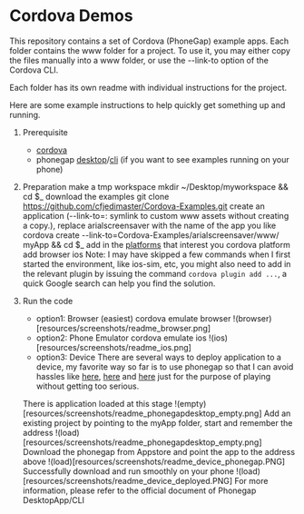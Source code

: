 Cordova Demos
===

This repository contains a set of Cordova (PhoneGap) example apps. Each folder contains the www folder for a project. To use it, you may either copy the files manually into a www folder, or use the --link-to option of the Cordova CLI.

Each folder has its own readme with individual instructions for the project.

Here are some example instructions to help quickly get something up and running. 

1. Prerequisite
	- [cordova](https://cordova.apache.org/docs/en/latest/guide/cli/index.html) 
	- phonegap [desktop](http://docs.phonegap.com/getting-started/1-install-phonegap/desktop/)/[cli](http://docs.phonegap.com/references/phonegap-cli/) (if you want to see examples running on your phone)

2. Preparation
	make a tmp workspace 
    mkdir ~/Desktop/myworkspace && cd $_
	download the examples 
    git clone https://github.com/cfjedimaster/Cordova-Examples.git
    create an application (--link-to=<PATH>: symlink to custom www assets without creating a copy.), replace arialscreensaver with the name of the app you like
    cordova create --link-to=Cordova-Examples/arialscreensaver/www/ myApp && cd $_
    add in the [platforms](https://cordova.apache.org/docs/en/4.0.0/guide/platforms/) that interest you 
    cordova platform add browser ios
    Note: I may have skipped a few commands when I first started the environment, like ios-sim, etc, you might also need to add in the relevant plugin by issuing the command `cordova plugin add ...`, a quick Google search can help you find the solution. 

3. Run the code
	- option1: Browser (easiest)
    cordova emulate browser
	!(browser)[resources/screenshots/readme_browser.png]
	- option2: Phone Emulator
	cordova emulate ios
	!(ios)[resources/screenshots/readme_ios.png]
	- option3: Device
	There are several ways to deploy application to a device, my favorite way so far is to use phonegap so that I can avoid hassles like [here](https://stackoverflow.com/questions/30736932/xcode-error-could-not-find-developer-disk-image), [here](https://stackoverflow.com/questions/39501020/code-sign-error-on-xcode-8-and-ios-10-cordova-project) and [here](https://stackoverflow.com/questions/18727894/how-can-i-find-my-apple-developer-team-id-and-team-agent-apple-id) just for the purpose of playing without getting too serious. 

	There is application loaded at this stage
	!(empty)[resources/screenshots/readme_phonegapdesktop_empty.png]
	Add an existing project by pointing to the myApp folder, start and remember the address
	!(load)[resources/screenshots/readme_phonegapdesktop_empty.png]
	Download the phonegap from Appstore and point the app to the address above
	!(load)[resources/screenshots/readme_device_phonegap.PNG]
	Successfully download and run smoothly on your phone
	!(load)[resources/screenshots/readme_device_deployed.PNG]
    For more information, please refer to the official document of Phonegap DesktopApp/CLI
